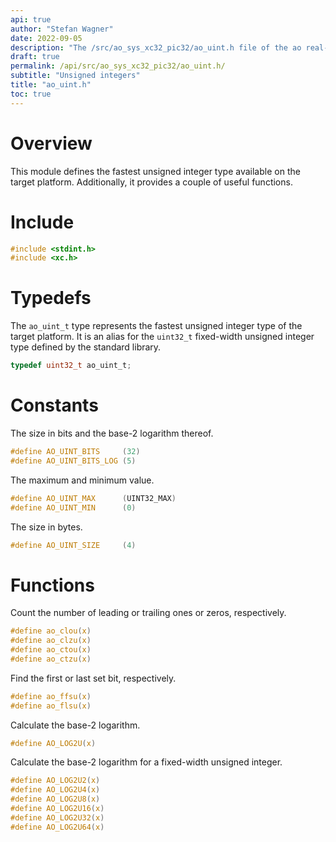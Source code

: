 ```yaml
---
api: true
author: "Stefan Wagner"
date: 2022-09-05
description: "The /src/ao_sys_xc32_pic32/ao_uint.h file of the ao real-time operating system."
draft: true
permalink: /api/src/ao_sys_xc32_pic32/ao_uint.h/
subtitle: "Unsigned integers"
title: "ao_uint.h"
toc: true
---
```


# Overview

This module defines the fastest unsigned integer type available on the target platform. Additionally, it provides a couple of useful functions.

# Include

```c
#include <stdint.h>
#include <xc.h>
```

# Typedefs

The `ao_uint_t` type represents the fastest unsigned integer type of the target platform. It is an alias for the `uint32_t` fixed-width unsigned integer type defined by the standard library.

```c
typedef uint32_t ao_uint_t;
```

# Constants

The size in bits and the base-2 logarithm thereof.

```c
#define AO_UINT_BITS     (32)
#define AO_UINT_BITS_LOG (5)
```

The maximum and minimum value.

```c
#define AO_UINT_MAX      (UINT32_MAX)
#define AO_UINT_MIN      (0)
```

The size in bytes.

```c
#define AO_UINT_SIZE     (4)
```

# Functions

Count the number of leading or trailing ones or zeros, respectively.

```c
#define ao_clou(x)
#define ao_clzu(x)
#define ao_ctou(x)
#define ao_ctzu(x)
```

Find the first or last set bit, respectively.

```c
#define ao_ffsu(x)
#define ao_flsu(x)
```

Calculate the base-2 logarithm.

```c
#define AO_LOG2U(x)
```

Calculate the base-2 logarithm for a fixed-width unsigned integer.

```c
#define AO_LOG2U2(x)
#define AO_LOG2U4(x)
#define AO_LOG2U8(x)
#define AO_LOG2U16(x)
#define AO_LOG2U32(x)
#define AO_LOG2U64(x)
```
